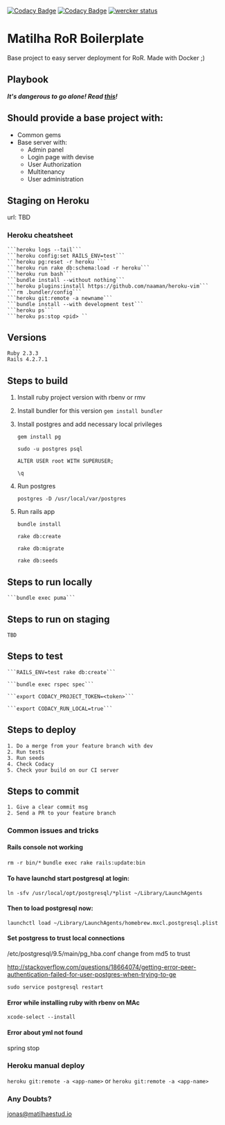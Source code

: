 [![Codacy Badge](https://api.codacy.com/project/badge/Grade/1688a37a43984e74905c0522904b65b4)](https://www.codacy.com/app/jonas_9/rails_bootstrap_v2?utm_source=github.com&amp;utm_medium=referral&amp;utm_content=matilhaestudio/rails_bootstrap_v2&amp;utm_campaign=Badge_Grade)
[![Codacy Badge](https://api.codacy.com/project/badge/Coverage/1688a37a43984e74905c0522904b65b4)](https://www.codacy.com/app/jonas_9/rails_bootstrap_v2?utm_source=github.com&utm_medium=referral&utm_content=matilhaestudio/rails_bootstrap_v2&utm_campaign=Badge_Coverage)
[![wercker status](https://app.wercker.com/status/7a963aceaba6cd4dc46b2066a2523d8b/s/master "wercker status")](https://app.wercker.com/project/byKey/7a963aceaba6cd4dc46b2066a2523d8b)

# Matilha RoR Boilerplate 

Base project to easy server deployment for RoR.
Made with Docker ;)

## Playbook
***It's dangerous to go alone! Read [this](https://github.com/matilhaestudio/dev-playbook)!***

## Should provide a base project with:
- Common gems
- Base server with:
	- Admin panel
	- Login page with devise
	- User Authorization
	- Multitenancy
	- User administration

## Staging on Heroku
url: TBD

### Heroku cheatsheet
	```heroku logs --tail```
	```heroku config:set RAILS_ENV=test```
	```heroku pg:reset -r heroku ```
	```heroku run rake db:schema:load -r heroku```
	```heroku run bash```
	```bundle install --without nothing```
	```heroku plugins:install https://github.com/naaman/heroku-vim```
	```rm .bundler/config```
	```heroku git:remote -a newname```
	```bundle install --with development test```
	```heroku ps```
	```heroku ps:stop <pid> ``

## Versions
	Ruby 2.3.3
	Rails 4.2.7.1

## Steps to build

1. Install ruby project version with rbenv or rmv

2. Install bundler for this version
```gem install bundler ```

3. Install postgres and add necessary local privileges

	```gem install pg```

	```sudo -u postgres psql```

	```ALTER USER root WITH SUPERUSER;```

	```\q```

4. Run postgres

	```postgres -D /usr/local/var/postgres```

5. Run rails app

	```bundle install```

	```rake db:create```

	```rake db:migrate```

	```rake db:seeds```

## Steps to run locally
	```bundle exec puma```

## Steps to run on staging
	TBD

## Steps to test

	```RAILS_ENV=test rake db:create```

	```bundle exec rspec spec```

	```export CODACY_PROJECT_TOKEN=<token>```

	```export CODACY_RUN_LOCAL=true```

## Steps to deploy
	1. Do a merge from your feature branch with dev
	2. Run tests
	3. Run seeds
	4. Check Codacy
	5. Check your build on our CI server

## Steps to commit
	1. Give a clear commit msg
	2. Send a PR to your feature branch

### Common issues and tricks

#### Rails console not working
```rm -r bin/*```
```bundle exec rake rails:update:bin```

#### To have launchd start postgresql at login:
```ln -sfv /usr/local/opt/postgresql/*plist ~/Library/LaunchAgents```
#### Then to load postgresql now:
```launchctl load ~/Library/LaunchAgents/homebrew.mxcl.postgresql.plist```
#### Set postgress to trust local connections
/etc/postgresql/9.5/main/pg_hba.conf
change from md5 to trust

http://stackoverflow.com/questions/18664074/getting-error-peer-authentication-failed-for-user-postgres-when-trying-to-ge

```sudo service postgresql restart```

#### Error while installing ruby with rbenv on MAc
```xcode-select --install```

#### Error about yml not found
spring stop


### Heroku manual deploy
```heroku git:remote -a <app-name>```
or
```heroku git:remote -a <app-name>```


### Any Doubts?
jonas@matilhaestud.io
